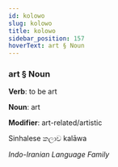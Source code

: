 ```yaml
---
id: kolowo
slug: kolowo
title: kolowo
sidebar_position: 157
hoverText: art § Noun
---
```


### art § Noun

**Verb**: to be art

**Noun**: art

**Modifier**: art-related/artistic

Sinhalese කලාව kalāwa 

*Indo-Iranian Language Family*